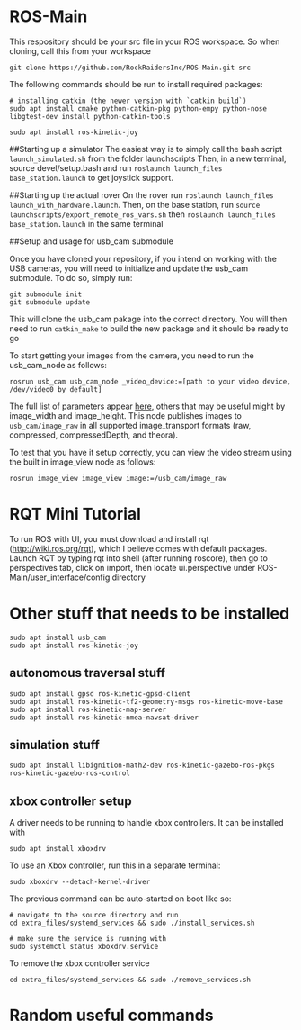 # ROS-Main

This respository should be your src file in your ROS workspace.  So when cloning, call this from your workspace
```
git clone https://github.com/RockRaidersInc/ROS-Main.git src
```

The following commands should be run to install required packages:
```
# installing catkin (the newer version with `catkin build`)
sudo apt install cmake python-catkin-pkg python-empy python-nose libgtest-dev install python-catkin-tools

sudo apt install ros-kinetic-joy
```

##Starting up a simulator
The easiest way is to simply call the bash script `launch_simulated.sh` from the folder launchscripts
Then, in a new terminal, source devel/setup.bash and run `roslaunch launch_files base_station.launch` to get joystick support.

##Starting up the actual rover
On the rover run `roslaunch launch_files launch_with_hardware.launch`. 
Then, on the base station, run `source launchscripts/export_remote_ros_vars.sh` then `roslaunch launch_files base_station.launch` in the same terminal


##Setup and usage for usb_cam submodule

Once you have cloned your repository, if you intend on working with the USB cameras, you will need to initialize and update the usb_cam submodule.  To do so, simply run:
```
git submodule init
git submodule update
```
This will clone the usb_cam pakage into the correct directory.  You will then need to run `catkin_make` to build the new package and it should be ready to go

To start getting your images from the camera, you need to run the usb_cam_node as follows:
```
rosrun usb_cam usb_cam_node _video_device:=[path to your video device, /dev/video0 by default]
```
The full list of parameters appear [here](http://wiki.ros.org/usb_cam), others that may be useful might by image_width and image_height.
This node publishes images to `usb_cam/image_raw` in all supported image_transport formats (raw, compressed, compressedDepth, and theora).

To test that you have it setup correctly, you can view the video stream using the built in image_view node as follows:
```
rosrun image_view image_view image:=/usb_cam/image_raw
```

# RQT Mini Tutorial

To run ROS with UI, you must download and install rqt (http://wiki.ros.org/rqt), which I believe comes with default packages. Launch RQT by typing rqt into shell (after running roscore), then go to perspectives tab, click on import, then locate ui.perspective under ROS-Main/user_interface/config directory


# Other stuff that needs to be installed

```
sudo apt install usb_cam
sudo apt install ros-kinetic-joy
```

## autonomous traversal stuff
```
sudo apt install gpsd ros-kinetic-gpsd-client
sudo apt install ros-kinetic-tf2-geometry-msgs ros-kinetic-move-base sudo apt install ros-kinetic-map-server
sudo apt install ros-kinetic-nmea-navsat-driver
```

## simulation stuff
```
sudo apt install libignition-math2-dev ros-kinetic-gazebo-ros-pkgs ros-kinetic-gazebo-ros-control
```


## xbox controller setup
A driver needs to be running to handle xbox controllers. It can be installed with
```
sudo apt install xboxdrv
```
To use an Xbox controller, run this in a separate terminal:

```sudo xboxdrv --detach-kernel-driver```

The previous command can be auto-started on boot like so:
```
# navigate to the source directory and run 
cd extra_files/systemd_services && sudo ./install_services.sh

# make sure the service is running with
sudo systemctl status xboxdrv.service
```

To remove the xbox controller service 
```
cd extra_files/systemd_services && sudo ./remove_services.sh
```

# Random useful commands


